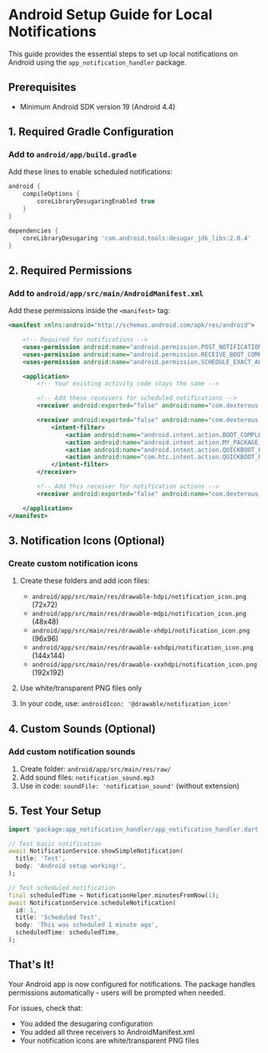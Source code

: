 # Android Setup Guide for Local Notifications

This guide provides the essential steps to set up local notifications on Android using the `app_notification_handler` package.

## Prerequisites

- Minimum Android SDK version 19 (Android 4.4)

## 1. Required Gradle Configuration

### Add to `android/app/build.gradle`

Add these lines to enable scheduled notifications:

```gradle
android {
    compileOptions {
        coreLibraryDesugaringEnabled true
    }
}

dependencies {
    coreLibraryDesugaring 'com.android.tools:desugar_jdk_libs:2.0.4'
}
```

## 2. Required Permissions

### Add to `android/app/src/main/AndroidManifest.xml`

Add these permissions inside the `<manifest>` tag:

```xml
<manifest xmlns:android="http://schemas.android.com/apk/res/android">

    <!-- Required for notifications -->
    <uses-permission android:name="android.permission.POST_NOTIFICATIONS"/>
    <uses-permission android:name="android.permission.RECEIVE_BOOT_COMPLETED"/>
    <uses-permission android:name="android.permission.SCHEDULE_EXACT_ALARM"/>

    <application>
        <!-- Your existing activity code stays the same -->

        <!-- Add these receivers for scheduled notifications -->
        <receiver android:exported="false" android:name="com.dexterous.flutterlocalnotifications.ScheduledNotificationReceiver"/>

        <receiver android:exported="false" android:name="com.dexterous.flutterlocalnotifications.ScheduledNotificationBootReceiver">
            <intent-filter>
                <action android:name="android.intent.action.BOOT_COMPLETED"/>
                <action android:name="android.intent.action.MY_PACKAGE_REPLACED"/>
                <action android:name="android.intent.action.QUICKBOOT_POWERON"/>
                <action android:name="com.htc.intent.action.QUICKBOOT_POWERON"/>
            </intent-filter>
        </receiver>

        <!-- Add this receiver for notification actions -->
        <receiver android:exported="false" android:name="com.dexterous.flutterlocalnotifications.ActionBroadcastReceiver"/>

    </application>
</manifest>
```

## 3. Notification Icons (Optional)

### Create custom notification icons

1. Create these folders and add icon files:

   - `android/app/src/main/res/drawable-hdpi/notification_icon.png` (72x72)
   - `android/app/src/main/res/drawable-mdpi/notification_icon.png` (48x48)
   - `android/app/src/main/res/drawable-xhdpi/notification_icon.png` (96x96)
   - `android/app/src/main/res/drawable-xxhdpi/notification_icon.png` (144x144)
   - `android/app/src/main/res/drawable-xxxhdpi/notification_icon.png` (192x192)

2. Use white/transparent PNG files only

3. In your code, use: `androidIcon: '@drawable/notification_icon'`

## 4. Custom Sounds (Optional)

### Add custom notification sounds

1. Create folder: `android/app/src/main/res/raw/`
2. Add sound files: `notification_sound.mp3`
3. Use in code: `soundFile: 'notification_sound'` (without extension)

## 5. Test Your Setup

```dart
import 'package:app_notification_handler/app_notification_handler.dart';

// Test basic notification
await NotificationService.showSimpleNotification(
  title: 'Test',
  body: 'Android setup working!',
);

// Test scheduled notification
final scheduledTime = NotificationHelper.minutesFromNow(1);
await NotificationService.scheduleNotification(
  id: 1,
  title: 'Scheduled Test',
  body: 'This was scheduled 1 minute ago',
  scheduledTime: scheduledTime,
);
```

## That's It!

Your Android app is now configured for notifications. The package handles permissions automatically - users will be prompted when needed.

For issues, check that:

- You added the desugaring configuration
- You added all three receivers to AndroidManifest.xml
- Your notification icons are white/transparent PNG files
